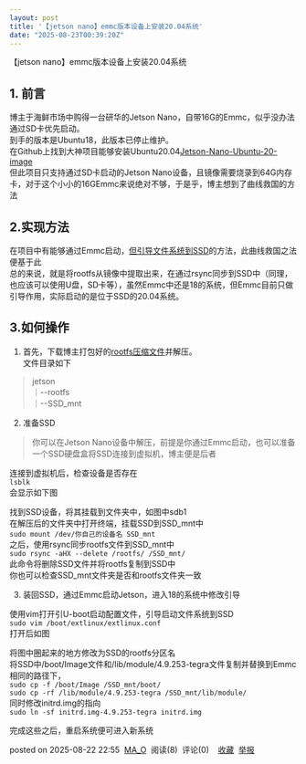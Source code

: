 ```yaml
---
layout: post
title: '【jetson nano】emmc版本设备上安装20.04系统'
date: "2025-08-23T00:39:20Z"
---
```

【jetson nano】emmc版本设备上安装20.04系统

**1\. 前言**
----------

博主于海鲜市场中购得一台研华的Jetson Nano，自带16G的Emmc，似乎没办法通过SD卡优先启动。  
到手的版本是Ubuntu18，此版本已停止维护。  
在Github上找到大神项目能够安装Ubuntu20.04[Jetson-Nano-Ubuntu-20-image](https://github.com/Qengineering/Jetson-Nano-Ubuntu-20-image)  
但此项目只支持通过SD卡启动的Jetson Nano设备，且镜像需要烧录到64G内存卡，对于这个小小的16GEmmc来说绝对不够，于是乎，博主想到了曲线救国的方法

**2.实现方法**
----------

在项目中有能够通过Emmc启动，[但引导文件系统到SSD](https://github.com/Qengineering/Jetson-Nano-Ubuntu-20-image/issues/32)的方法，此曲线救国之法便基于此  
总的来说，就是将rootfs从镜像中提取出来，在通过rsync同步到SSD中（同理，也应该可以使用U盘，SD卡等），虽然Emmc中还是18的系统，但Emmc目前只做引导作用，实际启动的是位于SSD的20.04系统。

**3.如何操作**
----------

1.  首先，下载博主打包好的[rootfs压缩文件](https://1drv.ms/u/c/44a692484c165a3d/EVfEh0XomVtMvGvLuW9970ABczw7Aqw-s7IT0mMh3-1p9Q?e=bONxjF)并解压。  
    文件目录如下

> jetson  
> ｜--rootfs  
> ｜--SSD\_mnt

2.  准备SSD

> 你可以在Jetson Nano设备中解压，前提是你通过Emmc启动，也可以准备一个SSD硬盘盒将SSD连接到虚拟机，博主便是后者

连接到虚拟机后，检查设备是否存在  
`lsblk`  
会显示如下图  
  
找到SSD设备，将其挂载到文件夹中，如图中sdb1  
在解压后的文件夹中打开终端，挂载SSD到SSD\_mnt中  
`sudo mount /dev/你自己的设备名 SSD_mnt`  
之后，使用rsync同步rootfs文件到SSD\_mnt中  
`sudo rsync -aHX --delete /rootfs/ /SSD_mnt/`  
此命令将删除SSD文件并将rootfs复制到SSD中  
你也可以检查SSD\_mnt文件夹是否和rootfs文件夹一致

3.  装回SSD，通过Emmc启动Jetson，进入18的系统中修改引导

使用vim打开引U-boot启动配置文件，引导启动文件系统到SSD  
`sudo vim /boot/extlinux/extlinux.conf`  
打开后如图  

将图中圈起来的地方修改为SSD的rootfs分区名  
将SSD中/boot/Image文件和/lib/module/4.9.253-tegra文件复制并替换到Emmc相同的路径下，  
`sudo cp -f /boot/Image /SSD_mnt/boot/`  
`sudo cp -rf /lib/module/4.9.253-tegra /SSD_mnt/lib/module/`  
同时修改initrd.img的指向  
`sudo ln -sf initrd.img-4.9.253-tegra initrd.img`

完成这些之后，重启系统便可进入新系统

posted on 2025-08-22 22:55  [MA\_O](https://www.cnblogs.com/mao550)  阅读(8)  评论(0)    [收藏](javascript:void\(0\))  [举报](javascript:void\(0\))